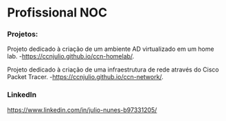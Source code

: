 # Profissional NOC

### Projetos:
Projeto dedicado à criação de um ambiente AD virtualizado em um home lab. 
-https://ccnjulio.github.io/ccn-homelab/.

Projeto dedicado à criação de uma infraestrutura de rede através do Cisco Packet Tracer. 
-https://ccnjulio.github.io/ccn-network/.


### LinkedIn
https://www.linkedin.com/in/julio-nunes-b97331205/
